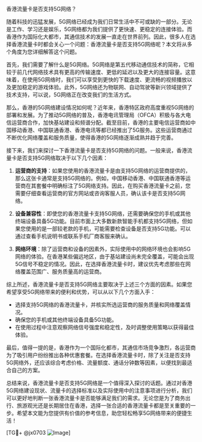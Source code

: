 香港流量卡是否支持5G网络？

随着科技的迅猛发展，5G网络已经成为我们日常生活中不可或缺的一部分。无论是工作、学习还是娱乐，5G网络都为我们提供了更快速、更稳定的连接体验。而香港作为国际化大都市，其通信技术的发展一直走在世界前列。因此，很多人在选择香港流量卡时都会关心一个问题：香港流量卡是否支持5G网络呢？本文将从多个角度为您详细解答这个问题。

首先，我们需要了解什么是5G网络。5G网络是第五代移动通信技术的简称，它相较于前几代网络技术具有更高的传输速度、更低的延迟以及更大的连接容量。这意味着，在使用5G网络时，我们可以享受到更快的下载速度、更流畅的视频播放以及更加稳定的游戏体验。此外，5G网络还为物联网、自动驾驶等新兴领域提供了技术支持，可以说，5G网络正在改变我们的生活方式。

那么，香港的5G网络建设情况如何呢？近年来，香港特区政府高度重视5G网络的部署和发展。为了推动5G网络的普及，香港电讯管理局（OFCA）积极与各大电信运营商合作，加快基站建设和频谱分配。截至目前，香港的主要电信运营商如中国移动香港、中国联通香港、香港电讯等都已经推出了5G服务。这些运营商通过不断优化网络覆盖和服务质量，使得香港的5G网络逐渐成熟并趋于完善。

接下来，我们来探讨一下香港流量卡是否支持5G网络的问题。一般来说，香港流量卡是否支持5G网络取决于以下几个因素：

1. **运营商的支持**：如果您使用的香港流量卡是由支持5G网络的运营商提供的，那么这张卡通常是支持5G网络的。例如，中国移动香港、中国联通香港等运营商在其套餐中明确标注了5G网络支持。因此，在购买香港流量卡之前，您需要仔细查看运营商的官方网站或咨询客服人员，确认该卡是否支持5G网络。

2. **设备兼容性**：即使您的香港流量卡支持5G网络，还需要确保您的手机或其他终端设备具备5G功能。目前市面上大多数新款智能手机都支持5G网络，但如果您使用的是一部较老款的手机，可能需要检查设备是否支持5G功能。可以通过查看手机说明书或联系手机厂商客服来确认。

3. **网络环境**：除了运营商和设备的因素外，实际使用中的网络环境也会影响5G网络的体验。在香港某些偏远地区，由于基站建设尚未完全覆盖，可能会出现5G信号不稳定的情况。因此，在选择香港流量卡时，建议优先考虑那些在网络覆盖范围广、服务质量高的运营商。

综上所述，香港流量卡是否支持5G网络主要取决于上述三个方面的因素。如果您希望享受5G网络带来的便利和优势，可以从以下几个方面入手：

- 选择支持5G网络的香港流量卡，并核实所选运营商的服务质量和网络覆盖情况。
- 确保您的手机或其他终端设备具备5G功能。
- 在使用过程中注意观察网络信号强度和稳定性，及时调整使用策略以获得最佳体验。

最后，值得一提的是，香港作为一个国际化都市，其通信市场竞争激烈，各运营商为了吸引用户纷纷推出各种优惠套餐。在选择香港流量卡时，除了关注是否支持5G网络外，还应该综合考虑价格、流量额度、通话分钟数等因素，以便找到最适合自己的方案。

总结来说，香港流量卡是否支持5G网络是一个值得深入探讨的话题。通过对香港5G网络建设现状、流量卡的选择标准以及实际使用中的注意事项进行分析，我们可以更好地判断一张香港流量卡是否能够满足我们的需求。无论您是为了商务出行、旅游观光还是长期居住在香港，选择一张合适的香港流量卡都是至关重要的一步。希望本文能为您提供有价值的参考信息，助您轻松畅享5G网络带来的便捷生活！

[TG💪+ @jx0703 ![Image](https://github.com/user-attachments/assets/dbca1d08-cadb-493c-b0ec-ad6f7a83f270)]